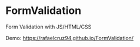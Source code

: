 # FormValidation
Form Validation with JS/HTML/CSS

Demo: https://rafaelcruz94.github.io/FormValidation/
